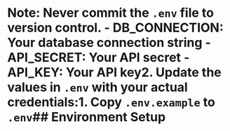# Note: Never commit the `.env` file to version control.   - DB_CONNECTION: Your database connection string   - API_SECRET: Your API secret   - API_KEY: Your API key2. Update the values in `.env` with your actual credentials:1. Copy `.env.example` to `.env`## Environment Setup